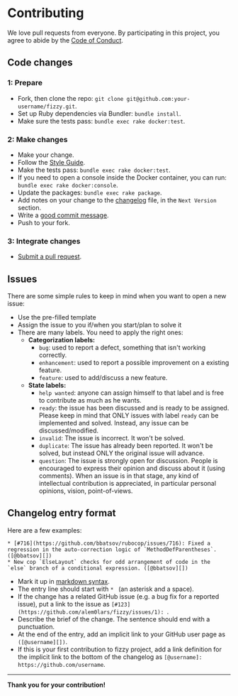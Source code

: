 # Contributing

We love pull requests from everyone. By participating in this project, you agree
to abide by the [Code of Conduct][code_of_conduct].

## Code changes

### 1: Prepare

- Fork, then clone the repo: `git clone git@github.com:your-username/fizzy.git`.
- Set up Ruby dependencies via Bundler: `bundle install`.
- Make sure the tests pass: `bundle exec rake docker:test`.

### 2: Make changes

- Make your change.
- Follow the [Style Guide][style_guide].
- Make the tests pass: `bundle exec rake docker:test`.
- If you need to open a console inside the Docker container, you can run:
  `bundle exec rake docker:console`.
- Update the packages: `bundle exec rake package`.
- Add notes on your change to the [changelog][changelog] file,
  in the `Next Version` section.
- Write a [good commit message][good_commit_message].
- Push to your fork.

### 3: Integrate changes

- [Submit a pull request][send_pull_request].

## Issues

There are some simple rules to keep in mind when you want to open a new issue:

* Use the pre-filled template
* Assign the issue to you if/when you start/plan to solve it
* There are many labels. You need to apply the right ones:
  * **Categorization labels:**
    * `bug`: used to report a defect, something that isn't working correctly.
    * `enhancement`: used to report a possible improvement on a existing feature.
    * `feature`: used to add/discuss a new feature.
  * **State labels:**
    * `help wanted`: anyone can assign himself to that label and is free to contribute as much as he wants.
    * `ready`: the issue has been discussed and is ready to be assigned.
      Please keep in mind that ONLY issues with label `ready` can be implemented and solved.
      Instead, any issue can be discussed/modified.
    * `invalid`: The issue is incorrect. It won't be solved.
    * `duplicate`: The issue has already been reported. It won't be solved, but instead ONLY the original
      issue will advance.
    * `question`: The issue is strongly open for discussion. People is encouraged to express their opinion and
      discuss about it (using comments).
      When an issue is in that stage, any kind of intellectual contribution is appreciated, in particular
      personal opinions, vision, point-of-views.

## Changelog entry format

Here are a few examples:

```
* [#716](https://github.com/bbatsov/rubocop/issues/716): Fixed a regression in the auto-correction logic of `MethodDefParentheses`. ([@bbatsov][])
* New cop `ElseLayout` checks for odd arrangement of code in the `else` branch of a conditional expression. ([@bbatsov][])
```

* Mark it up in [markdown syntax][markdown_syntax].
* The entry line should start with `* ` (an asterisk and a space).
* If the change has a related GitHub issue (e.g. a bug fix for a reported issue), put a link to the issue as `[#123](https://github.com/alem0lars/fizzy/issues/1): `.
* Describe the brief of the change. The sentence should end with a punctuation.
* At the end of the entry, add an implicit link to your GitHub user page as `([@username][])`.
* If this is your first contribution to fizzy project, add a link definition for the implicit link to the bottom of the changelog as `[@username]: https://github.com/username`.

----

**Thank you for your contribution!**


<!-- Link declarations -->

[style_guide]: ./STYLE_GUIDE.md
[code_of_conduct]: ./CODE_OF_CONDUCT.md
[changelog]: ./CHANGELOG.md

[send_pull_request]: https://github.com/alem0lars/fizzy/compare

[houndci]: https://houndci.com

[good_commit_message]: ./COMMIT_MESSAGE_FORMAT.md

[markdown_syntax]: http://daringfireball.net/projects/markdown/syntax
